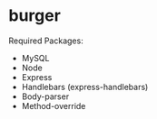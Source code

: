 # burger

Required Packages:
* MySQL
* Node
* Express
* Handlebars (express-handlebars)
* Body-parser
* Method-override